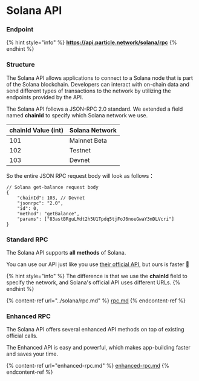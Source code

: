 # Solana API

### Endpoint

{% hint style="info" %}
**https://api.particle.network/solana/rpc**
{% endhint %}

### Structure

The Solana API allows applications to connect to a Solana node that is part of the Solana blockchain. Developers can interact with on-chain data and send different types of transactions to the network by utilizing the endpoints provided by the API.

The Solana API follows a JSON-RPC 2.0 standard. We extended a field named **chainId** to specify which Solana network we use.

| chainId Value (int) | Solana Network |
| ------------------- | -------------- |
| 101                 | Mainnet Beta   |
| 102                 | Testnet        |
| 103                 | Devnet         |

So the entire JSON RPC request body will look as follows：

```json5
// Solana get-balance request body
{
    "chainId": 103, // Devnet
    "jsonrpc": "2.0",
    "id": 0,
    "method": "getBalance",
    "params": ["83astBRguLMdt2h5U1Tpdq5tjFoJ6noeGwaY3mDLVcri"]
}
```

### Standard RPC

The Solana API supports **all methods** of Solana.

You can use our API just like you use [their official API](https://docs.solana.com/developing/clients/jsonrpc-api), but ours is faster 🚀

{% hint style="info" %}
The difference is that we use the **chainId** field to specify the network, and Solana's official API uses different URLs.
{% endhint %}

{% content-ref url="../solana/rpc.md" %}
[rpc.md](../solana/rpc.md)
{% endcontent-ref %}

### Enhanced RPC

The Solana API offers several enhanced API methods on top of existing official calls.

The Enhanced API is easy and powerful, which makes app-building faster and saves your time.

{% content-ref url="enhanced-rpc.md" %}
[enhanced-rpc.md](enhanced-rpc.md)
{% endcontent-ref %}
